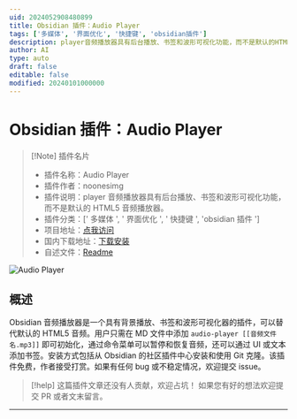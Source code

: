 ```yaml
---
uid: 2024052908480899
title: Obsidian 插件：Audio Player
tags: ['多媒体', '界面优化', '快捷键', 'obsidian插件']
description: player音频播放器具有后台播放、书签和波形可视化功能，而不是默认的HTML5音频播放器。
author: AI
type: auto
draft: false
editable: false
modified: 20240101000000
---
```


# Obsidian 插件：Audio Player

> [!Note] 插件名片
> - 插件名称：Audio Player
> - 插件作者：noonesimg
> - 插件说明：player 音频播放器具有后台播放、书签和波形可视化功能，而不是默认的 HTML5 音频播放器。
> - 插件分类：[' 多媒体 ', ' 界面优化 ', ' 快捷键 ', 'obsidian 插件 ']
> - 项目地址：[点我访问](https://github.com/noonesimg/obsidian-audio-player)
> - 国内下载地址：[下载安装](https://pkmer.cn/products/plugin/pluginMarket/?obsidian-audio-player)
> - 自述文件：[Readme](https://ghproxy.net/https://raw.githubusercontent.com/noonesimg/obsidian-audio-player/main/README.md)

![Audio Player](https://cdn.pkmer.cn/covers/obsidian-audio-player_new.gif!pkmer)

## 概述

Obsidian 音频播放器是一个具有背景播放、书签和波形可视化器的插件，可以替代默认的 HTML5 音频。用户只需在 MD 文件中添加 ```audio-player [[音频文件名.mp3]]``` 即可初始化，通过命令菜单可以暂停和恢复音频，还可以通过 UI 或文本添加书签。安装方式包括从 Obsidian 的社区插件中心安装和使用 Git 克隆。该插件免费，作者接受打赏。如果有任何 bug 或不稳定情况，欢迎提交 issue。

> [!help]
> 这篇插件文章还没有人贡献，欢迎占坑！
> 如果您有好的想法欢迎提交 PR 或者文末留言。

---



